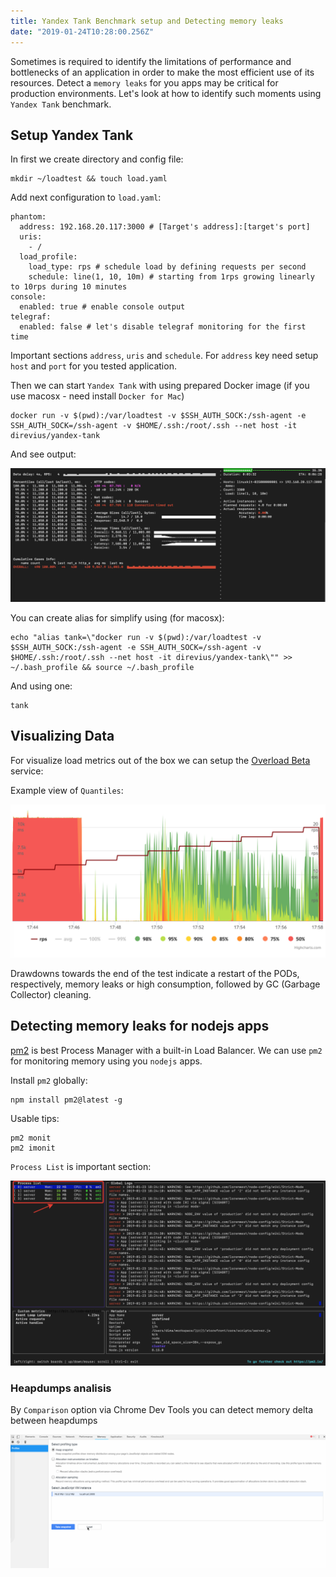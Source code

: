 ```yaml
---
title: Yandex Tank Benchmark setup and Detecting memory leaks
date: "2019-01-24T10:28:00.256Z"
---
```


Sometimes is required to identify the limitations of performance and bottlenecks of an application in order to make the most efficient use of its resources. Detect a `memory leaks` for you apps may be critical for production environments. Let's look at how to identify such moments using `Yandex Tank` benchmark.

## Setup Yandex Tank

In first we create directory and config file:

```shell
mkdir ~/loadtest && touch load.yaml
```

Add next configuration to `load.yaml`:

```shell
phantom:
  address: 192.168.20.117:3000 # [Target's address]:[target's port]
  uris:
    - /
  load_profile:
    load_type: rps # schedule load by defining requests per second
    schedule: line(1, 10, 10m) # starting from 1rps growing linearly to 10rps during 10 minutes
console:
  enabled: true # enable console output
telegraf:
  enabled: false # let's disable telegraf monitoring for the first time
```

Important sections `address`, `uris` and `schedule`. For `address` key need setup `host` and `port` for you tested application.

Then we can start `Yandex Tank` with using prepared Docker image (if you use macosx - need install `Docker for Mac`)

```shell
docker run -v $(pwd):/var/loadtest -v $SSH_AUTH_SOCK:/ssh-agent -e SSH_AUTH_SOCK=/ssh-agent -v $HOME/.ssh:/root/.ssh --net host -it direvius/yandex-tank
```

And see output:

![Console output](./console-output.png)

You can create alias for simplify using (for macosx):

```shell
echo "alias tank=\"docker run -v $(pwd):/var/loadtest -v $SSH_AUTH_SOCK:/ssh-agent -e SSH_AUTH_SOCK=/ssh-agent -v $HOME/.ssh:/root/.ssh --net host -it direvius/yandex-tank\"" >> ~/.bash_profile && source ~/.bash_profile
```

And using one:

```shell
tank
```


## Visualizing Data

For visualize load metrics out of the box we can setup the [Overload Beta](https://overload.yandex.net/mainpage/guide#install) service:

Example view of `Quantiles`:

![Overload Quantiles](./overload-quantiles.png)

Drawdowns towards the end of the test indicate a restart of the PODs, respectively, memory leaks or high consumption, followed by GC (Garbage Collector) cleaning.

## Detecting memory leaks for nodejs apps

[pm2](https://github.com/Unitech/pm2) is best Process Manager with a built-in Load Balancer. We can use `pm2` for monitoring memory using you `nodejs` apps.

Install `pm2` globally:

```shell
npm install pm2@latest -g
```

Usable tips:

```shell
pm2 monit
pm2 imonit
```

`Process List` is important section:

![Process List](./pm2-process-list.png)

### Heapdumps analisis

By `Comparison` option via Chrome Dev Tools you can detect memory delta between heapdumps

![Heapdumps delta](./heapdump-devtools.gif)
